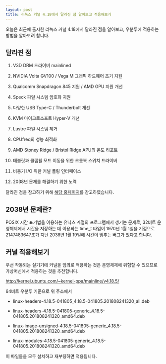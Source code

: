 ```yaml
---
layout: post
title: 리눅스 커널 4.18에서 달라진 점 알아보고 적용해보기
---
```


오늘은 최근에 출시한 리눅스 커널 4.18에서 달라진 점을 알아보고, 우분투에 적용하는 방법을 알아보려 합니다.

## 달라진 점

1. V3D DRM 드라이버 mainlined

1. NVIDIA Volta GV100 / Vega M 그래픽 하드웨어 초기 지원

1. Qualcomm Snapdragon 845 지원 / AMD GPU 지원 개선

1. Speck 파일 시스템 암호화 지원

1. 다양한 USB Type-C / Thunderbolt 개선

1. KVM 마이크로소프트 Hyper-V 개선

1. Lustre 파일 시스템 제거

1. CPUfreq의 성능 최적화

1. AMD Stoney Ridge / Bristol Ridge APU의 온도 리포트

1. 태블릿과 클램쉘 모드 이동을 위한 크롬북 스위치 드라이버

1. 비동기 I/O 위한 커널 폴링 인터페이스

1. 2038년 문제를 해결하기 위한 노력 

달라진 점을 참고하기 위해 [해당 홈페이지](https://www.omgubuntu.co.uk/2018/08/linux-4-18-kernel-release-features)를 참고하였습니다.

## 2038년 문제란?

POSIX 시간 표기법을 이용하는 유닉스 계열의 프로그램에서 생기는 문제로, 
32비트 운영체제에서 시간을 저장하는 데 이용되는 time_t 타입이 1970년 1월 1일을 기점으로 2147483647초가 지난 2038년 1월 19일에 시간이 멈추는 버그가 있다고 합니다.

## 커널 적용해보기

우선 작동되는 실기기에 커널을 임의로 적용하는 것은 운영체제에 위험할 수 있으므로 가상머신에서 적용하는 것을 추천합니다.

http://kernel.ubuntu.com/~kernel-ppa/mainline/v4.18.5/

64비트 우분투 기준으로 위 주소에서 

* linux-headers-4.18.5-041805_4.18.5-041805.201808241320_all.deb

* linux-headers-4.18.5-041805-generic_4.18.5-041805.201808241320_amd64.deb

* linux-image-unsigned-4.18.5-041805-generic_4.18.5-041805.201808241320_amd64.deb

* linux-modules-4.18.5-041805-generic_4.18.5-041805.201808241320_amd64.deb

이 파일들을 모두 설치하고 재부팅하면 적용됩니다.